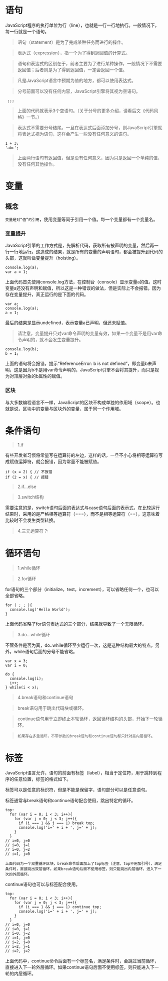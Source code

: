# 语句 #

JavaScript程序的执行单位为行（line），也就是一行一行地执行。一般情况下，每一行就是一个语句。

> 语句（statement）是为了完成某种任务而进行的操作。

> 表达式（expression），指一个为了得到返回值的计算式。

> 语句和表达式的区别在于，前者主要为了进行某种操作，一般情况下不需要返回值；后者则是为了得到返回值，一定会返回一个值。

> 凡是JavaScript语言中预期为值的地方，都可以使用表达式。

> 分号前面可以没有任何内容，JavaScript引擎将其视为空语句。
```
 ;;;
```
> 上面的代码就表示3个空语句。（关于分号的更多介绍，请看后文《代码风格》一节。）

> 表达式不需要分号结尾。一旦在表达式后面添加分号，则JavaScript引擎就将表达式视为语句，这样会产生一些没有任何意义的语句。
```
1 + 3;
'abc';
```
> 上面两行语句有返回值，但是没有任何意义，因为只是返回一个单纯的值，没有任何其他操作。

# 变量 #

## 概念 ##

`变量是对“值”的引用`，使用变量等同于引用一个值。每一个变量都有一个变量名。

### 变量提升 ###

JavaScript引擎的工作方式是，先解析代码，获取所有被声明的变量，然后再一行一行地运行。这造成的结果，就是所有的变量的声明语句，都会被提升到代码的头部，这就叫做变量提升（hoisting）。
```
console.log(a);
var a = 1;
```
上面代码首先使用console.log方法，在控制台（console）显示变量a的值。这时变量a还没有声明和赋值，所以这是一种错误的做法，但是实际上不会报错。因为存在变量提升，真正运行的是下面的代码。
```
var a;
console.log(a);
a = 1;
```
最后的结果是显示undefined，表示变量a已声明，但还未赋值。
> 请注意，变量提升只对var命令声明的变量有效，如果一个变量不是用var命令声明的，就不会发生变量提升。
```
console.log(b);
b = 1;
```
上面的语句将会报错，提示“ReferenceError: b is not defined”，即变量b未声明，这是因为b不是用var命令声明的，JavaScript引擎不会将其提升，而只是视为对顶层对象的b属性的赋值。

### 区块 ###
与大多数编程语言不一样，JavaScript的区块不构成单独的作用域（scope）。也就是说，区块中的变量与区块外的变量，属于同一个作用域。

# 条件语句 #

> 1.if

有些开发者习惯将常量写在运算符的左边，这样的话，一旦不小心将相等运算符写成赋值运算符，就会报错，因为常量不能被赋值。
```
if (x = 2) { // 不报错
if (2 = x) { // 报错
```


> 2.if...else



> 3.switch结构

需要注意的是，switch语句后面的表达式与case语句后面的表示式，在比较运行结果时，采用的是严格相等运算符（===），而不是相等运算符（==），这意味着比较时不会发生类型转换。

> 4.三元运算符 ?:

# 循环语句 #

> 1.while循环

> 2.for循环

for语句的三个部分（initialize，test，increment），可以省略任何一个，也可以全部省略。
```
for ( ; ; ){
  console.log('Hello World');
}
```
上面代码省略了for语句表达式的三个部分，结果就导致了一个无限循环。

> 3.do...while循环

不管条件是否为真，do..while循环至少运行一次，这是这种结构最大的特点。另外，while语句后面的分号不能省略。

```
var x = 3;
var i = 0;

do {
  console.log(i);
  i++;
} while(i < x);
```
> 4.break语句和continue语句

> break语句用于跳出代码块或循环。

> continue语句用于立即终止本轮循环，返回循环结构的头部，开始下一轮循环。

> `如果存在多重循环，不带参数的break语句和continue语句都只针对最内层循环`。

# 标签 #

JavaScript语言允许，语句的前面有标签（label），相当于定位符，用于跳转到程序的任意位置，标签的格式如下。

标签可以是任意的标识符，但是不能是保留字，语句部分可以是任意语句。

标签通常与break语句和continue语句配合使用，跳出特定的循环。
```
top:
  for (var i = 0; i < 3; i++){
    for (var j = 0; j < 3; j++){
      if (i === 1 && j === 1) break top;
      console.log('i=' + i + ', j=' + j);
    }
  }
// i=0, j=0
// i=0, j=1
// i=0, j=2
// i=1, j=0
```

`上面代码为一个双重循环区块，break命令后面加上了top标签（注意，top不用加引号），满足条件时，直接跳出双层循环。如果break语句后面不使用标签，则只能跳出内层循环，进入下一次的外层循环。`

continue语句也可以与标签配合使用。
```
top:
  for (var i = 0; i < 3; i++){
    for (var j = 0; j < 3; j++){
      if (i === 1 && j === 1) continue top;
      console.log('i=' + i + ', j=' + j);
    }
  }
// i=0, j=0
// i=0, j=1
// i=0, j=2
// i=1, j=0
// i=2, j=0
// i=2, j=1
// i=2, j=2
```
上面代码中，continue命令后面有一个标签名，满足条件时，会跳过当前循环，直接进入下一轮外层循环。如果continue语句后面不使用标签，则只能进入下一轮的内层循环。



